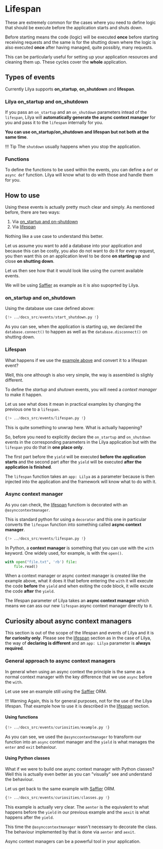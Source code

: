 # Lifespan

These are extremely common for the cases where you need to define logic that should be execute
before the application starts and shuts down.

Before starting means the code (logic) will be executed **once** before starting receiving requests
and the same is for the shutting down where the logic is also executed **once** after having managed,
quite possibly, many requests.

This can be particularly useful for setting up your application resources and cleaning them up.
These cycles cover the **whole** application.

## Types of events

Currently Lilya supports **on_startup**, **on_shutdown** and **lifespan**.

### Lilya on_startup and on_shutdown

If you pass an `on_startup` and an `on_shutdown` parameters intead of the `lifespan`, Lilya
will **automatically generate the async context manager** for you and pass it to the `lifespan`
internally for you.

**You can use on_startup/on_shutdown and lifespan but not both at the same time**.

!!! Tip
    The `shutdown` usually happens when you stop the application.

### Functions

To define the functions to be used within the events, you can define a `def` or `async def`
function. Lilya will know what to do with those and handle them for you.

## How to use

Using these events is actually pretty much clear and simply. As mentioned before, there are two ways:

1. Via [on_startup and on-shutdown](#on_startup-and-on_shutdown)
2. Via [lifespan](#lifespan)

Nothing like a use case to understand this better.

Let us assume you want to add a database into your application and because this can be costly, you
also do not want to do it for every request, you then want this on an application level to be done
**on starting up** and close **on shutting down**.

Let us then see how that it would look like using the current available events.

We will be using [Saffier](https://saffier.tarsild.io) as example as it is also supoprted by
Lilya.

### on_startup and on_shutdown

Using the database use case defined above:

```python
{!> ../docs_src/events/start_shutdown.py !}
```

As you can see, when the application is starting up, we declared the `database.connect()` to happen
as well as the `database.disconnect()` on shutting down.

### Lifespan

What happens if we use the [example above](#on_startup-and-on_shutdown) and convert it to a
lifespan event?

Well, this one although is also very simple, the way is assembled is slighly different.

To define the *startup* and *shutown* events, you will need a *context manager* to make it happen.

Let us see what does it mean in practical examples by changing the previous one to a `lifespan`.

```python
{!> ../docs_src/events/lifespan.py !}
```

This is quite something to unwrap here. What is actually happening?

So, before you need to explicitly declare the `on_startup` and `on_shutdown` events in the
corresponding parameters in the Lilya application but with the `lifespan` you do that in
**one place only**.

The first part before the `yield` will be executed **before the application starts** and
the second part after the `yield` will be executed **after the application is finished**.

The `lifespan` function takes an `app: Lilya` as a parameter because is then injected into
the application and the framework will know what to do with it.

### Async context manager

As you can check, the [lifespan](#lifespan) functiom is decorated with an `@asynccontextmanager`.

This is standard python for using a `decorator` and this one in particular converts the `lifespan`
function into something called **async context manager**.

```python
{!> ../docs_src/events/lifespan.py !}
```

In Python, a **context manager** is something that you can use with the `with` keyword. One widely
used, for example, is with the `open()`.

```python
with open("file.txt", 'rb') file:
    file.read()
```

When a context manager or async context manager is created like the example above, what it does it
that before entering the `with` it will execute the code **before** the `yield` and when exiting
the code block, it wille excute the code **after** the `yield`.

The lifespan parameter of Lilya takes an **async context manager** which means we can ass our
new `lifespan` async context manager directly to it.

## Curiosity about async context managers

This section is out of the scope of the lifespan and events of Lilya and it is
**for curiosity only**. Please see the [lifespan](#lifespan) section as in the case of Lilya,
the way of **declaring is different** and an `app: Lilya` parameter is **always required**.

### General approach to async context managers

In general when using an async context the principle is the same as a normal context manager with
the key difference that we use `async` before the `with`.

Let use see an example still using the [Saffier](https://saffier.tarsild.io) ORM.

!!! Warning
    Again, this is for general purposes, not for the use of the Lilya lifespan. That example
    how to use it is described in the [lifespan](#lifespan) section.

#### Using functions

```python
{!> ../docs_src/events/curiosities/example.py !}
```

As you can see, we used the `@asynccontextmanager` to transform our function into an `async`
context manager and the `yield` is what manages the `enter` and `exit` behaviour.

#### Using Python classes

What if we were to build one async context manager with Python classes? Well this is actually
even better as you can "visually" see and understand the behaviour.

Let us get back to the same example with [Saffier](https://saffier.tarsild.io) ORM.

```python
{!> ../docs_src/events/curiosities/classes.py !}
```

This example is actually very clear. The `aenter` is the equivalent to what happens before the
`yield` in our previous example and the `aexit` is what happens after the `yield`.

This time the `@asynccontextmanager` wasn't necessary to decorate the class. The behaviour
implemented by that is done via `aenter` and `aexit`.

Async context managers can be a powerful tool in your application.
